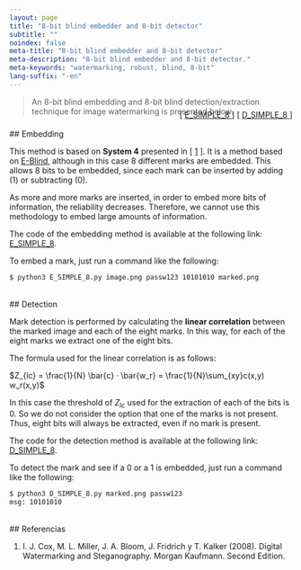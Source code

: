 ```yaml
---
layout: page
title: "8-bit blind embedder and 8-bit detector"
subtitle: "" 
noindex: false
meta-title: "8-bit blind embedder and 8-bit detector"
meta-description: "8-bit blind embedder and 8-bit detector."
meta-keywords: "watermarking, robust, blind, 8-bit"
lang-suffix: "-en"
---
```


> An 8-bit blind embedding and 8-bit blind detection/extraction technique 
> for image watermarking is presented below.
<div style='text-align:right;margin-top:-25px'> 
    [ <a href='https://github.com/daniellerch/stegolab/tree/master/watermarking/E_SIMPLE_8.py'>
        E_SIMPLE_8
      </a> ]
    [ <a href='https://github.com/daniellerch/stegolab/tree/master/watermarking/D_SIMPLE_8.py'>
        D_SIMPLE_8
      </a> ]
</div>





<br>
## Embedding

This method is based on **System 4** presented in [ [1](#referencias) ]. 
It is a method based on [E-Blind](/stego/lab/watermarking-methods/e-blind-es/), 
although in this case 8 different marks are embedded. This allows 8 bits to be 
embedded, since each mark can be inserted by adding (1) or subtracting (0).

As more and more marks are inserted, in order to embed more bits of information, 
the reliability decreases. Therefore, we cannot use this methodology to embed 
large amounts of information.

The code of the embedding method is available at the following link:
<a href='https://github.com/daniellerch/stegolab/tree/master/watermarking/E_SIMPLE_8.py'>E_SIMPLE_8</a>.

To embed a mark, just run a command like the following:

```bash
$ python3 E_SIMPLE_8.py image.png passw123 10101010 marked.png
```


<br>
## Detection

Mark detection is performed by calculating the **linear correlation** between 
the marked image and each of the eight marks. In this way, for each of the eight 
marks we extract one of the eight bits.

The formula used for the linear correlation is as follows:

$Z_{lc} = \frac{1}{N} \bar{c} · \bar{w_r} = \frac{1}{N}\sum_{xy}c(x,y) w_r(x,y)$

In this case the threshold of $Z_{lc}$ used for the extraction of each of the bits is $0$. 
So we do not consider the option that one of the marks is not present. Thus, 
eight bits will always be extracted, even if no mark is present.

The code for the detection method is available at the following link: 
<a href='https://github.com/daniellerch/stegolab/tree/master/watermarking/D_SIMPLE_8.py'>D_SIMPLE_8</a>.

To detect the mark and see if a 0 or a 1 is embedded, just run a command like the following:

```bash
$ python3 D_SIMPLE_8.py marked.png passw123
msg: 10101010
```



<br>
## Referencias


1. I. J. Cox, M. L. Miller, J. A. Bloom, J. Fridrich y T. Kalker (2008). 
   Digital Watermarking and Steganography. Morgan Kaufmann. Second Edition.



